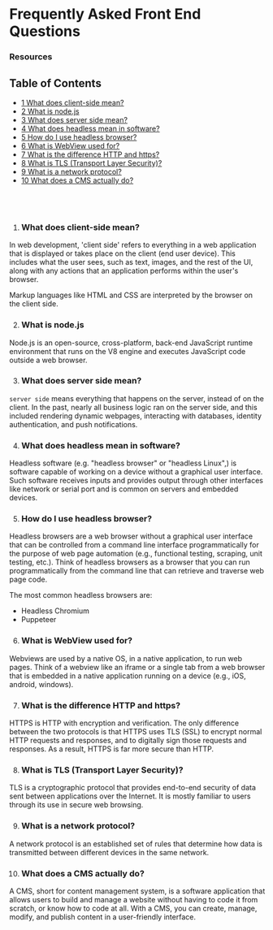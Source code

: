# Frequently Asked Front End Questions 
 ### Resources 
 

 ## Table of Contents

- [1 What does client-side mean?](#what-does-client-side-mean)
- [2 What is node.js](#what-is-nodejs)
- [3 What does server side mean?](#what-does-server-side-mean)
- [4 What does headless mean in software?](#what-does-headless-mean-in-software)
- [5 How do I use headless browser?](#how-do-i-use-headless-browser)
- [6 What is WebView used for?](#what-is-webview-used-for)
- [7 What is the difference HTTP and https?](#what-is-the-difference-http-and-https)
- [8 What is TLS (Transport Layer Security)?](#what-is-tls-transport-layer-security)
- [9 What is a network protocol?](#what-is-a-network-protocol)
- [10 What does a CMS actually do?](#what-does-a-cms-actually-do)
<br/><br/><br/><br/>

1. ### What does client-side mean?

In web development, 'client side' refers to everything in a web application that is displayed or takes place on the client (end user device). This includes what the user sees, such as text, images, and the rest of the UI, along with any actions that an application performs within the user's browser.

Markup languages like HTML and CSS are interpreted by the browser on the client side.

2. ### What is node.js

Node.js is an open-source, cross-platform, back-end JavaScript runtime environment that runs on the V8 engine and executes JavaScript code outside a web browser.

3. ### What does server side mean?

`server side` means everything that happens on the server, instead of on the client. In the past, nearly all business logic ran on the server side, and this included rendering dynamic webpages, interacting with databases, identity authentication, and push notifications.

4. ### What does headless mean in software?

Headless software (e.g. "headless browser" or "headless Linux",) is software capable of working on a device without a graphical user interface. Such software receives inputs and provides output through other interfaces like network or serial port and is common on servers and embedded devices.

5. ### How do I use headless browser?

Headless browsers are a web browser without a graphical user interface that can be controlled from a command line interface programmatically for the purpose of web page automation (e.g., functional testing, scraping, unit testing, etc.). Think of headless browsers as a browser that you can run programmatically from the command line that can retrieve and traverse web page code.

The most common headless browsers are:

- Headless Chromium
- Puppeteer

6. ### What is WebView used for?

Webviews are used by a native OS, in a native application, to run web pages. Think of a webview like an iframe or a single tab from a web browser that is embedded in a native application running on a device (e.g., iOS, android, windows).

7. ### What is the difference HTTP and https?

HTTPS is HTTP with encryption and verification. The only difference between the two protocols is that HTTPS uses TLS (SSL) to encrypt normal HTTP requests and responses, and to digitally sign those requests and responses. As a result, HTTPS is far more secure than HTTP.

8. ### What is TLS (Transport Layer Security)?

TLS is a cryptographic protocol that provides end-to-end security of data sent between applications over the Internet. It is mostly familiar to users through its use in secure web browsing.

9. ### What is a network protocol?

A network protocol is an established set of rules that determine how data is transmitted between different devices in the same network.

10. ### What does a CMS actually do?

A CMS, short for content management system, is a software application that allows users to build and manage a website without having to code it from scratch, or know how to code at all. With a CMS, you can create, manage, modify, and publish content in a user-friendly interface.

